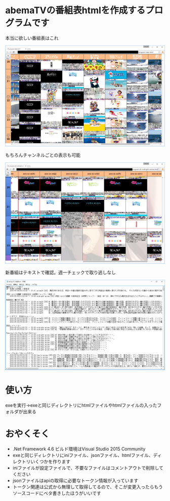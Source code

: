 # abemaTVの番組表htmlを作成するプログラムです

本当に欲しい番組表はこれ

![](https://raw.githubusercontent.com/fushihara/abema-tvguide/image/imgTemp-2016-04-28-22-35-52.png)

もちろんチャンネルごとの表示も可能

![](https://raw.githubusercontent.com/fushihara/abema-tvguide/image/imgTemp-2016-04-28-22-37-22.png)

新番組はテキストで確認。週一チェックで取り逃しなし

![](https://raw.githubusercontent.com/fushihara/abema-tvguide/image/imgTemp-2016-04-28-22-38-00.png)

# 使い方
  exeを実行→exeと同じディレクトリにhtmlファイルやhtmlファイルの入ったフォルダが出来る

# おやくそく
 
 * .Net Framework 4.6 ビルド環境はVisual Studio 2015 Community
 * exeと同じディレクトリにiniファイル、jsonファイル、htmlファイル、ディレクトリいくつかを作ります
 * iniファイルが設定ファイルで、不要なファイルはコメントアウトで削除してください
 * jsonファイルはapiの取得に必要なトークン情報が入っています
 * トークン関連は公式から無理して取得してるので、そこが変更入ったらもうソースコードにベタ書きしたほうがいいです
 
